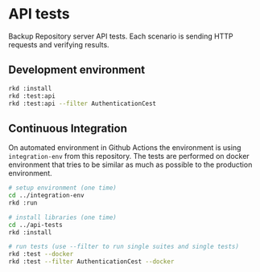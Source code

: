 API tests
=========

Backup Repository server API tests. Each scenario is sending HTTP requests and verifying results.

Development environment
-----------------------

```bash
rkd :install
rkd :test:api
rkd :test:api --filter AuthenticationCest
```

Continuous Integration
----------------------

On automated environment in Github Actions the environment is using `integration-env` from this repository.
The tests are performed on docker environment that tries to be similar as much as possible to the production environment.

```bash
# setup environment (one time)
cd ../integration-env
rkd :run

# install libraries (one time)
cd ../api-tests
rkd :install

# run tests (use --filter to run single suites and single tests)
rkd :test --docker
rkd :test --filter AuthenticationCest --docker
```
